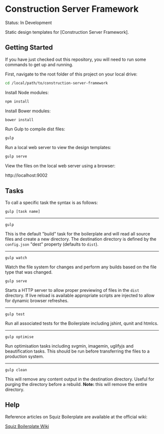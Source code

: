 # Construction Server Framework

Status: In Development

Static design templates for [Construction Server Framework].

## Getting Started

If you have just checked out this repository, you will need to run some commands to get up and running.

First, navigate to the root folder of this project on your local drive:

```bash
cd /local/path/to/construction-server-framework
```

Install Node modules:

```bash
npm install
```

Install Bower modules:

```bash
bower install
```

Run Gulp to compile dist files:

```bash
gulp
```

Run a local web server to view the design templates:

```bash
gulp serve
```

View the files on the local web server using a browser:

http://localhost:9002

## Tasks

To call a specific task the syntax is as follows:
```
gulp [task name]
```

***

```
gulp
```

This is the default "build" task for the boilerplate and will read all source files and create a new directory. The destination directory is defined by the `config.json` "dest" property (defaults to `dist`).

***

```
gulp watch
```

Watch the file system for changes and perform any builds based on the file type that was changed.

```
gulp serve
```

Starts a HTTP server to allow proper previewing of files in the `dist` directory. If live reload is available appropriate scripts are injected to allow for dynamic browser refreshes.

***

```
gulp test
```

Run all associated tests for the Boilerplate including jshint, qunit and htmlcs.

***

```
gulp optimise
```

Run optimisation tasks including svgmin, imagemin, uglifyjs and beautification tasks. This should be run before transferring the files to a production system.

***

```
gulp clean
```

This will remove any content output in the destination directory. Useful for purging the directory before a rebuild. **Note:** this will remove the entire directory.

## Help

Reference articles on Squiz Boilerplate are available at the official wiki:

[Squiz Boilerplate Wiki](https://gitlab.squiz.net/boilerplate/squiz-boilerplate/wikis/home)